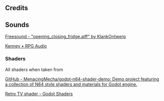 ## Credits

## Sounds

[Freesound - &quot;opening_closing_fridge.aiff&quot; by KlankOntwerp](https://freesound.org/people/KlankOntwerp/sounds/106488/)

[Kenney &bull; RPG Audio](https://www.kenney.nl/assets/rpg-audio)



### Shaders

All shaders when taken from

[GitHub - MenacingMecha/godot-n64-shader-demo: Demo project featuring a collection of N64 style shaders and materials for Godot engine.](https://github.com/MenacingMecha/godot-n64-shader-demo)

[Retro TV shader - Godot Shaders](https://godotshaders.com/shader/retro-tv-shader/)
